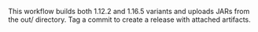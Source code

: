 This workflow builds both 1.12.2 and 1.16.5 variants and uploads JARs from the out/ directory. Tag a commit to create a release with attached artifacts.